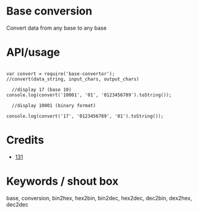 #  Base conversion

Convert data from any base to any base

# API/usage
```

var convert = require('base-convertor');
//convert(data_string, input_chars, output_chars)

  //display 17 (base 10)
console.log(convert('10001', '01', '0123456789').toString()); 
  
  //display 10001 (binary format)

console.log(convert('17', '0123456789', '01').toString());

```

# Credits
* [131](mailto:131.js@cloudyks.org)

# Keywords / shout box
base, conversion, bin2hex, hex2bin, bin2dec, hex2dec, dec2bin, dex2hex, dec2dec 


